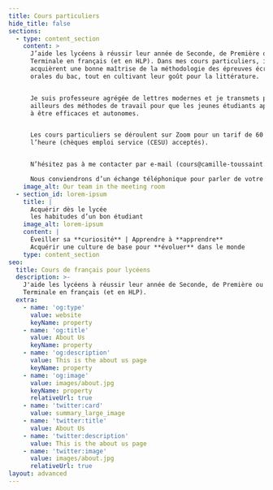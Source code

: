 ```yaml
---
title: Cours particuliers
hide_title: false
sections:
  - type: content_section
    content: >
      J’aide les lycéens à réussir leur année de Seconde, de Première ou de
      Terminale en français (et en HLP). Dans mes cours particuliers, ils
      acquièrent une bonne maîtrise de la méthodologie des épreuves écrites et
      orales du bac, tout en cultivant leur goût pour la littérature.


      Je suis professeure agrégée de lettres modernes et je transmets par
      ailleurs des méthodes de travail pour que les jeunes étudiants apprennent
      à être efficaces et autonomes.


      Les cours particuliers se déroulent sur Zoom pour un tarif de 60 € de
      l’heure (chèques emploi service (CESU) acceptés).


      N’hésitez pas à me contacter par e-mail (cours@camille-toussaint.fr). 

      Nous conviendrons d’un échange téléphonique pour parler de votre enfant.
    image_alt: Our team in the meeting room
  - section_id: lorem-ipsum
    title: |
      Acquérir dès le lycée 
      les habitudes d’un bon étudiant
    image_alt: lorem-ipsum
    content: |
      Éveiller sa **curiosité** | Apprendre à **apprendre**
      Acquérir une culture de base pour **évoluer** dans le monde
    type: content_section
seo:
  title: Cours de français pour lycéens
  description: >-
    J'aide les lycéens à réussir leur année de Seconde, de Première ou de
    Terminale en français (et en HLP). 
  extra:
    - name: 'og:type'
      value: website
      keyName: property
    - name: 'og:title'
      value: About Us
      keyName: property
    - name: 'og:description'
      value: This is the about us page
      keyName: property
    - name: 'og:image'
      value: images/about.jpg
      keyName: property
      relativeUrl: true
    - name: 'twitter:card'
      value: summary_large_image
    - name: 'twitter:title'
      value: About Us
    - name: 'twitter:description'
      value: This is the about us page
    - name: 'twitter:image'
      value: images/about.jpg
      relativeUrl: true
layout: advanced
---
```

